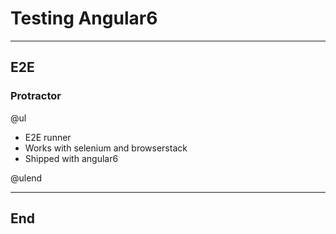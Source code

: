 
# Testing Angular6

---

## E2E
### Protractor


@ul

- E2E runner
- Works with selenium and browserstack
- Shipped with angular6

@ulend




---

## End
